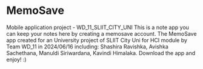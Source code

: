 # MemoSave
Mobile application project - WD_11_SLIIT_CITY_UNI
This is a note app you can keep your notes here by creating a memosave account. The MemoSave app created for an University project of SLIIT City Uni for HCI module by Team WD_11 in 2024/06/16  including: Shashira Ravishka, Avishka Sachethana, Manuldi Siriwardana, Kavindi Himalaka. Download the app and enjoy! :)
